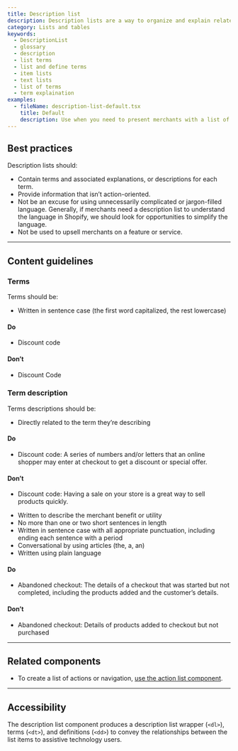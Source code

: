 ```yaml
---
title: Description list
description: Description lists are a way to organize and explain related information. They’re particularly useful when you need to list and define terms such as in a glossary.
category: Lists and tables
keywords:
  - DescriptionList
  - glossary
  - description
  - list terms
  - list and define terms
  - item lists
  - text lists
  - list of terms
  - term explaination
examples:
  - fileName: description-list-default.tsx
    title: Default
    description: Use when you need to present merchants with a list of items or terms alongside descriptions and explanations.
---
```


## Best practices

Description lists should:

- Contain terms and associated explanations, or descriptions for each term.
- Provide information that isn’t action-oriented.
- Not be an excuse for using unnecessarily complicated or jargon-filled language. Generally, if merchants need a description list to understand the language in Shopify, we should look for opportunities to simplify the language.
- Not be used to upsell merchants on a feature or service.

---

## Content guidelines

### Terms

Terms should be:

- Written in sentence case (the first word capitalized, the rest lowercase)

<!-- dodont -->

#### Do

- Discount code

#### Don’t

- Discount Code

<!-- end -->

### Term description

Terms descriptions should be:

- Directly related to the term they’re describing

<!-- dodont -->

#### Do

- Discount code: A series of numbers and/or letters that an online shopper may enter at checkout to get a discount or special offer.

#### Don’t

- Discount code: Having a sale on your store is a great way to sell products quickly.

<!-- end -->

- Written to describe the merchant benefit or utility
- No more than one or two short sentences in length
- Written in sentence case with all appropriate punctuation, including ending each sentence with a period
- Conversational by using articles (the, a, an)
- Written using plain language

<!-- dodont -->

#### Do

- Abandoned checkout: The details of a checkout that was started but not completed, including the products added and the customer’s details.

#### Don’t

- Abandoned checkout: Details of products added to checkout but not purchased

<!-- end -->

---

## Related components

- To create a list of actions or navigation, [use the action list component](https://polaris.shopify.com/components/action-list).

---

## Accessibility

The description list component produces a description list wrapper (`<dl>`), terms (`<dt>`), and definitions (`<dd>`) to convey the relationships between the list items to assistive technology users.
